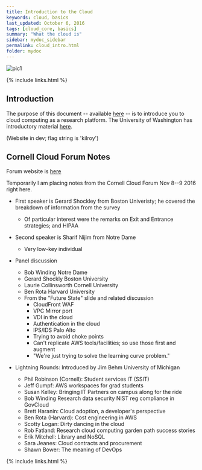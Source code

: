 ```yaml
---
title: Introduction to the Cloud
keywords: cloud, basics
last_updated: October 6, 2016
tags: [cloud_core, basics]
summary: "What the cloud is"
sidebar: mydoc_sidebar
permalink: cloud_intro.html
folder: mydoc
---
```


![pic1](/documentation/images/cloudcore_Alice_hallway.png)

{% include links.html %}

## Introduction
The purpose of this document -- available [here](http://cloudmaven.org "Cloud Maven technical website") -- is to introduce you to cloud computing as
a research platform. The University of Washington has introductory material 
[here](https://itconnect.uw.edu/research/cloud-computing-for-research/ "Intro to cloud computing for research").

(Website in dev; flag string is 'kilroy') 


## Cornell Cloud Forum Notes

Forum website is [here](http://cio.cornell.edu/community/itcornell-community-conferences/cloud-forum-2016 "Cornell Cloud Forum 2016")

Temporarily I am placing notes from the Cornell Cloud Forum Nov 8--9 2016 right here.

* First speaker is Gerard Shockley from Boston Univeristy; he covered the breakdown of information from the survey
	* Of particular interest were the remarks on Exit and Entrance strategies; and HIPAA

* Second speaker is Sharif Nijim from Notre Dame
	* Very low-key individual

* Panel discussion
	* Bob Winding Notre Dame
	* Gerard Shockly Boston University
	* Laurie Collinsworth Cornell University
	* Ben Rota Harvard University
	* From the "Future State" slide and related discussion
		* CloudFront WAF
		* VPC Mirror port
		* VDI in the cloud
		* Authentication in the cloud
		* IPS/IDS Palo Alto
		* Trying to avoid choke points
		* Can't replicate AWS tools/facilities; so use those first and augment
		* "We're just trying to solve the learning curve problem."

* Lightning Rounds: Introduced by Jim Behm University of Michigan
	* Phil Robinson (Cornell): Student services IT (SSIT) 
	* Jeff Gumpf: AWS workspaces for grad students
	* Susan Kelley: Bringing IT Partners on campus along for the ride
	* Bob Winding Research data security NIST reg compliance in GovCloud
	* Brett Haranin: Cloud adoption, a developer's perspective
	* Ben Rota (Harvard): Cost engineering in AWS
	* Scotty Logan: Dirty dancing in the cloud
	* Rob Fatland: Research cloud computing garden path success stories
	* Erik Mitchell: Library and NoSQL
	* Sara Jeanes: Cloud contracts and procurement
	* Shawn Bower: The meaning of DevOps



{% include links.html %}
